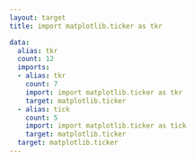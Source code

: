 ```yaml
---
layout: target
title: import matplotlib.ticker as tkr

data:
  alias: tkr
  count: 12
  imports:
  - alias: tkr
    count: 7
    import: import matplotlib.ticker as tkr
    target: matplotlib.ticker
  - alias: tick
    count: 5
    import: import matplotlib.ticker as tick
    target: matplotlib.ticker
  target: matplotlib.ticker
---
```

